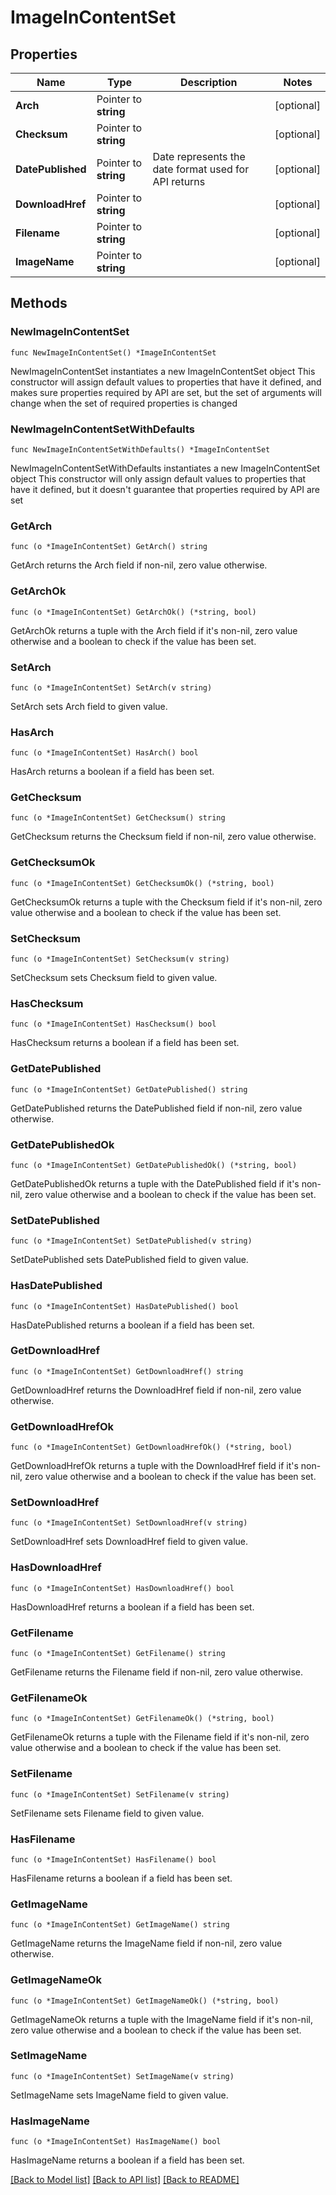 # ImageInContentSet

## Properties

Name | Type | Description | Notes
------------ | ------------- | ------------- | -------------
**Arch** | Pointer to **string** |  | [optional] 
**Checksum** | Pointer to **string** |  | [optional] 
**DatePublished** | Pointer to **string** | Date represents the date format used for API returns | [optional] 
**DownloadHref** | Pointer to **string** |  | [optional] 
**Filename** | Pointer to **string** |  | [optional] 
**ImageName** | Pointer to **string** |  | [optional] 

## Methods

### NewImageInContentSet

`func NewImageInContentSet() *ImageInContentSet`

NewImageInContentSet instantiates a new ImageInContentSet object
This constructor will assign default values to properties that have it defined,
and makes sure properties required by API are set, but the set of arguments
will change when the set of required properties is changed

### NewImageInContentSetWithDefaults

`func NewImageInContentSetWithDefaults() *ImageInContentSet`

NewImageInContentSetWithDefaults instantiates a new ImageInContentSet object
This constructor will only assign default values to properties that have it defined,
but it doesn't guarantee that properties required by API are set

### GetArch

`func (o *ImageInContentSet) GetArch() string`

GetArch returns the Arch field if non-nil, zero value otherwise.

### GetArchOk

`func (o *ImageInContentSet) GetArchOk() (*string, bool)`

GetArchOk returns a tuple with the Arch field if it's non-nil, zero value otherwise
and a boolean to check if the value has been set.

### SetArch

`func (o *ImageInContentSet) SetArch(v string)`

SetArch sets Arch field to given value.

### HasArch

`func (o *ImageInContentSet) HasArch() bool`

HasArch returns a boolean if a field has been set.

### GetChecksum

`func (o *ImageInContentSet) GetChecksum() string`

GetChecksum returns the Checksum field if non-nil, zero value otherwise.

### GetChecksumOk

`func (o *ImageInContentSet) GetChecksumOk() (*string, bool)`

GetChecksumOk returns a tuple with the Checksum field if it's non-nil, zero value otherwise
and a boolean to check if the value has been set.

### SetChecksum

`func (o *ImageInContentSet) SetChecksum(v string)`

SetChecksum sets Checksum field to given value.

### HasChecksum

`func (o *ImageInContentSet) HasChecksum() bool`

HasChecksum returns a boolean if a field has been set.

### GetDatePublished

`func (o *ImageInContentSet) GetDatePublished() string`

GetDatePublished returns the DatePublished field if non-nil, zero value otherwise.

### GetDatePublishedOk

`func (o *ImageInContentSet) GetDatePublishedOk() (*string, bool)`

GetDatePublishedOk returns a tuple with the DatePublished field if it's non-nil, zero value otherwise
and a boolean to check if the value has been set.

### SetDatePublished

`func (o *ImageInContentSet) SetDatePublished(v string)`

SetDatePublished sets DatePublished field to given value.

### HasDatePublished

`func (o *ImageInContentSet) HasDatePublished() bool`

HasDatePublished returns a boolean if a field has been set.

### GetDownloadHref

`func (o *ImageInContentSet) GetDownloadHref() string`

GetDownloadHref returns the DownloadHref field if non-nil, zero value otherwise.

### GetDownloadHrefOk

`func (o *ImageInContentSet) GetDownloadHrefOk() (*string, bool)`

GetDownloadHrefOk returns a tuple with the DownloadHref field if it's non-nil, zero value otherwise
and a boolean to check if the value has been set.

### SetDownloadHref

`func (o *ImageInContentSet) SetDownloadHref(v string)`

SetDownloadHref sets DownloadHref field to given value.

### HasDownloadHref

`func (o *ImageInContentSet) HasDownloadHref() bool`

HasDownloadHref returns a boolean if a field has been set.

### GetFilename

`func (o *ImageInContentSet) GetFilename() string`

GetFilename returns the Filename field if non-nil, zero value otherwise.

### GetFilenameOk

`func (o *ImageInContentSet) GetFilenameOk() (*string, bool)`

GetFilenameOk returns a tuple with the Filename field if it's non-nil, zero value otherwise
and a boolean to check if the value has been set.

### SetFilename

`func (o *ImageInContentSet) SetFilename(v string)`

SetFilename sets Filename field to given value.

### HasFilename

`func (o *ImageInContentSet) HasFilename() bool`

HasFilename returns a boolean if a field has been set.

### GetImageName

`func (o *ImageInContentSet) GetImageName() string`

GetImageName returns the ImageName field if non-nil, zero value otherwise.

### GetImageNameOk

`func (o *ImageInContentSet) GetImageNameOk() (*string, bool)`

GetImageNameOk returns a tuple with the ImageName field if it's non-nil, zero value otherwise
and a boolean to check if the value has been set.

### SetImageName

`func (o *ImageInContentSet) SetImageName(v string)`

SetImageName sets ImageName field to given value.

### HasImageName

`func (o *ImageInContentSet) HasImageName() bool`

HasImageName returns a boolean if a field has been set.


[[Back to Model list]](../README.md#documentation-for-models) [[Back to API list]](../README.md#documentation-for-api-endpoints) [[Back to README]](../README.md)


